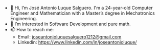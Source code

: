 - 👋 Hi, I’m José Antonio Luque Salguero. I'm a 24-year-old Computer Engineer and Mathematician with a Master’s degree in Mechatronics Engineering.
- 👀 I’m interested in Software Development and pure math.
- 📫 How to reach me:
   - Email: joseantonioluquesalguero1212@gmail.com
   - Linkedin: https://www.linkedin.com/in/joseantonioluque/

<!---
joseantoniols1212/joseantoniols1212 is a ✨ special ✨ repository because its `README.md` (this file) appears on your GitHub profile.
You can click the Preview link to take a look at your changes.
--->
